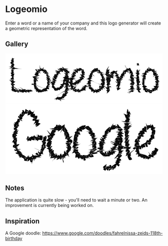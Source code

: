 # Logeomio
Enter a word or a name of your company and this logo generator will create a geometric representation of the word.

## Gallery

![logemio](examples/Logeomio.png)
![google](examples/Google2.png)

## Notes
The application is quite slow - you'll need to wait a minute or two. An improvement is currently being worked on.

## Inspiration
A Google doodle: https://www.google.com/doodles/fahrelnissa-zeids-118th-birthday

